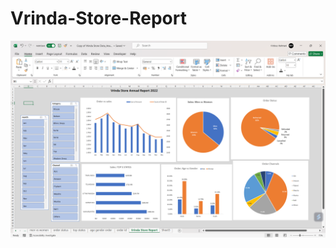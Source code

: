 # Vrinda-Store-Report
![Vrinda_store](https://github.com/Firdousrahmani/Vrinda-store-Report/blob/main/Screenshot%20(108).png)

